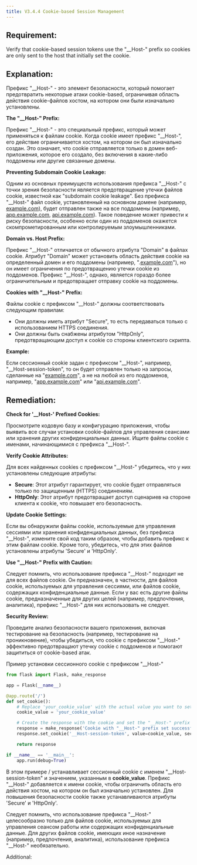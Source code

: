 ```yaml
---
title: V3.4.4 Cookie-based Session Management
---
```




## Requirement:

Verify that cookie-based session tokens use the "__Host-" prefix so cookies are only sent to the host that initially set the cookie.

## Explanation:

Префикс "__Host-" - это элемент безопасности, который помогает предотвратить некоторые атаки cookie-based, ограничивая область действия cookie-файлов хостом, на котором они были изначально установлены.

**The "__Host-" Prefix:**

Префикс "\_\_Host-" - это специальный префикс, который может применяться к файлам cookie. Когда cookie имеет префикс "\_\_Host-", его действие ограничивается хостом, на котором он был изначально создан. Это означает, что cookie отправляется только в домен веб-приложения, которое его создало, без включения в какие-либо поддомены или другие связанные домены.

**Preventing Subdomain Cookie Leakage:**

Одним из основных преимуществ использования префикса "\_\_Host-" с точки зрения безопасности является предотвращение утечки файлов cookie, известной как "subdomain cookie leakage". Без префикса "\_\_Host-" файл cookie, установленный на основном домене (например, [example.com](http://example.com)), будет отправлен также на все поддомены (например, [app.example.com](http://app.example.com), [api.example.com](http://api.example.com)). Такое поведение может привести к риску безопасности, особенно если один из поддоменов окажется скомпрометированным или контролируемым злоумышленниками.

**Domain vs. Host Prefix:**

Префикс "\_\_Host-" отличается от обычного атрибута "Domain" в файлах cookie. Атрибут "Domain" может установить область действия cookie на определенный домен и его поддомены (например, ".[example.com](http://example.com)"), но он имеет ограничения по предотвращению утечки cookie из поддоменов. Префикс "\_\_Host-", однако, является гораздо более ограничительным и предотвращает отправку cookie на поддомены.

**Cookies with "__Host-" Prefix:**

Файлы cookie с префиксом "__Host-" должны соответствовать следующим правилам:

- Они должны иметь атрибут "Secure", то есть передаваться только с использованием HTTPS соединения.
- Они должны быть снабжены атрибутом "HttpOnly", предотвращающим доступ к cookie со стороны клиентского скрипта.


**Example:**

Если сессионный cookie задан с префиксом "\_\_Host-", например, "\_\_Host-session-token", то он будет отправлен только на запросы, сделанные на "[example.com](http://example.com)", а не на любой из его поддоменов, например, "[app.example.com](http://app.example.com)" или "[api.example.com](http://api.example.com)".

## Remediation:

**Check for '__Host-' Prefixed Cookies:**

Просмотрите кодовую базу и конфигурацию приложения, чтобы выявить все случаи установки cookie-файлов для управления сеансами или хранения других конфиденциальных данных. Ищите файлы cookie с именами, начинающимися с префикса "__Host-".

**Verify Cookie Attributes:**

Для всех найденных cookies с префиксом "__Host-" убедитесь, что у них установлены следующие атрибуты:
- **Secure**: Этот атрибут гарантирует, что cookie будет отправляться только по защищенным (HTTPS) соединениям.
- **HttpOnly**: Этот атрибут предотвращает доступ сценариев на стороне клиента к cookie, что повышает его безопасность.

**Update Cookie Settings:**

Если вы обнаружили файлы cookie, используемые для управления сессиями или хранения конфиденциальных данных, без префикса "__Host-", измените свой код таким образом, чтобы добавить префикс к этим файлам cookie. Кроме того, убедитесь, что для этих файлов установлены атрибуты 'Secure' и 'HttpOnly'.

**Use "__Host-" Prefix with Caution:**

Следует помнить, что использование префикса "\_\_Host-" подходит не для всех файлов cookie. Он предназначен, в частности, для файлов cookie, используемых для управления сессиями, или файлов cookie, содержащих конфиденциальные данные. Если у вас есть другие файлы cookie, предназначенные для других целей (например, предпочтения, аналитика), префикс "\_\_Host-" для них использовать не следует.

**Security Review:**

Проведите анализ безопасности вашего приложения, включая тестирование на безопасность (например, тестирование на проникновение), чтобы убедиться, что cookie с префиксом "\_\_Host-" эффективно предотвращают утечку cookie с поддоменов и помогают защититься от cookie-based атак.

Пример установки сессионного cookie с префиксом "\_\_Host-" 


```python title="Пример установки сессионного cookie с префиксом '\_\_Host-'"
from flask import Flask, make_response

app = Flask(__name__)

@app.route('/')
def set_cookie():
    # Replace 'your_cookie_value' with the actual value you want to set in the cookie
    cookie_value = 'your_cookie_value'

    # Create the response with the cookie and set the "__Host-" prefix
    response = make_response('Cookie with "__Host-" prefix set successfully!')
    response.set_cookie('__Host-session-token', value=cookie_value, secure=True, httponly=True)

    return response

if __name__ == '__main__':
    app.run(debug=True)


```


В этом примере / устанавливает сессионный cookie с именем "\_\_Host-session-token" и значением, указанным в **cookie_value**. Префикс "\_\_Host-" добавляется к имени cookie, чтобы ограничить область его действия хостом, на котором он был изначально установлен. Для повышения безопасности cookie также устанавливаются атрибуты 'Secure' и 'HttpOnly'.

Следует помнить, что использование префикса "\_\_Host-" целесообразно только для файлов cookie, используемых для управления сеансом работы или содержащих конфиденциальные данные. Для других файлов cookie, имеющих иное назначение (например, предпочтения, аналитика), использование префикса "\_\_Host-" необязательно.

Additional:

